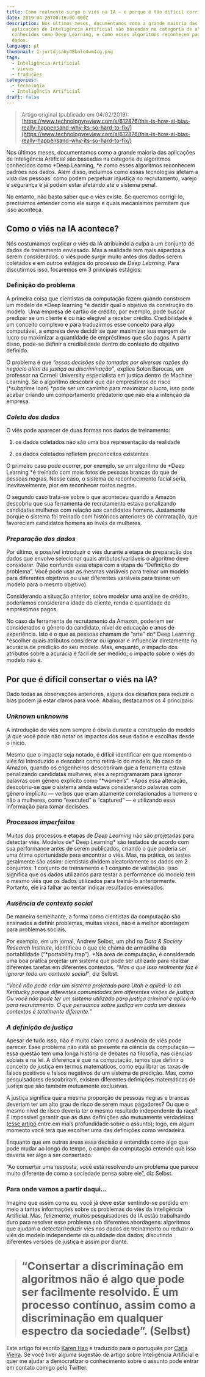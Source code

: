 ```yaml
---
title: Como realmente surge o viés na IA — e porque é tão difícil corrigi-lo
date: 2019-04-26T00:16:00.000Z
description: Nos últimos meses, documentamos como a grande maioria das
  aplicações de Inteligência Artificial são baseadas na categoria de algoritmos
  conhecidos como Deep Learning, e como esses algoritmos reconhecem padrões nos
  dados.
language: pt
thumbnail: 1-jurtdjsaby48bnle4wm4cg.png
tags:
  - Inteligência Artificial
  - vieses
  - traduções
categories:
  - Tecnologia
  - Inteligência Artificial
draft: false
---
```

> Artigo original (publicado em 04/02/2019): [https://www.technologyreview.com/s/612876/this-is-how-ai-bias-really-happensand-why-its-so-hard-to-fix/](https://www.technologyreview.com/s/612876/this-is-how-ai-bias-really-happensand-why-its-so-hard-to-fix/)

Nos últimos meses, documentamos como a grande maioria das aplicações de Inteligência Artificial são baseadas na categoria de algoritmos conhecidos como *Deep Learning, *e como esses algoritmos reconhecem padrões nos dados. Além disso, incluímos como essas tecnologias afetam a vida das pessoas: como podem perpetuar injustiça no recrutamento, varejo e segurança e já podem estar afetando até o sistema penal.

No entanto, não basta saber que o viés existe. Se queremos corrigi-lo, precisamos entender como ele surge e quais mecanismos permitem que isso aconteça.

## Como o viés na IA acontece?

Nós costumamos explicar o viés da IA atribuindo a culpa a um conjunto de dados de treinamento enviesado. Mas a realidade tem mais aspectos a serem considerados: o viés pode surgir muito antes dos dados serem coletados e em outros estágios do processo de *Deep Learning*. Para discutirmos isso, focaremos em 3 principais estágios:

### Definição do problema

A primeira coisa que cientistas da computação fazem quando constroem um modelo de *Deep learning *é decidir qual o objetivo da construção do modelo. Uma empresa de cartão de crédito, por exemplo, pode buscar predizer se um cliente é ou não elegível a receber crédito. Credibilidade é um conceito complexo e para traduzirmos esse conceito para algo computável, a empresa deve decidir se quer maximizar sua margem de lucro ou maximizar a quantidade de empréstimos que são pagos. A partir disso, pode-se definir a credibilidade dentro do contexto do objetivo definido.

O problema é que *“essas decisões são tomadas por diversas razões do negócio além de justiça ou discriminação”*, explica Solon Barocas, um professor na Cornell University especialista em justiça dentro de Machine Learning. Se o algoritmo descobrir que dar empréstimos de risco (*subprime loan) *pode ser um caminho para maximizar o lucro, isso pode acabar criando um comportamento predatório que não era a intenção da empresa.

### ***Coleta dos dados***

O viés pode aparecer de duas formas nos dados de treinamento:

1. os dados coletados não são uma boa representação da realidade

1. os dados coletados refletem preconceitos existentes

O primeiro caso pode ocorrer, por exemplo, se um algoritmo de *Deep Learning *é treinado com mais fotos de pessoas brancas do que de pessoas negras. Nesse caso, o sistema de reconhecimento facial seria, inevitavelmente, pior em reconhecer rostos negros.

O segundo caso trata-se sobre o que aconteceu quando a Amazon descobriu que sua ferramenta de recrutamento estava penalizando candidatas mulheres com relação aos candidatos homens. Justamente porque o sistema foi treinado com históricos anteriores de contratação, que favoreciam candidatos homens ao invés de mulheres.

### ***Preparação dos dados***

Por último, é possível introduzir o viés durante a etapa de preparação dos dados que envolve selecionar quais atributos/variáveis o algoritmo deve considerar. (Não confunda essa etapa com a etapa de “Definição do problema”. Você pode usar as mesmas variáveis para treinar um modelo para diferentes objetivos ou usar diferentes variáveis para treinar um modelo para o mesmo objetivo).

Considerando a situação anterior, sobre modelar uma análise de crédito, poderíamos considerar a idade do cliente, renda e quantidade de empréstimos pagos.

No caso da ferramenta de recrutamento da Amazon, poderiam ser considerados o gênero do candidato, nível de educação e anos de experiência. Isto é o que as pessoas chamam de “arte” do* Deep Learning: *escolher quais atributos considerar ou ignorar e influenciar diretamente na acurácia de predição do seu modelo. Mas, enquanto, o impacto dos atributos sobre a acurácia é fácil de ser medido; o impacto sobre o viés do modelo não é.

## Por que é difícil consertar o viés na IA?

Dado todas as observações anteriores, alguns dos desafios para reduzir o bias podem já estar claros para você. Abaixo, destacamos os 4 principais:

### ***Unknown unknowns***

A introdução do viés nem sempre é óbvia durante a construção do modelo já que você pode não notar os impactos dos seus dados e escolhas desde o início.

Mesmo que o impacto seja notado, é difícil identificar em que momento o viés foi introduzido e descobrir como retirá-lo do modelo. No caso da Amazon, quando os engenheiros descobriram que a ferramenta estava penalizando candidatas mulheres, eles a reprogramaram para ignorar palavras com gênero explícito como “*women’s”. *Após essa alteração, descobriu-se que o sistema ainda estava considerando palavras com gênero implícito — verbos que eram altamente correlacionados a homens e não a mulheres, como “executed” e “captured” — e utilizando essa informação para tomar decisões.

### ***Processos imperfeitos***

Muitos dos processos e etapas de *Deep Learning* não são projetadas para detectar viés. Modelos de* Deep Learning* são testados de acordo com sua performance antes de serem publicados, criando o que poderia ser uma ótima oportunidade para encontrar o viés. Mas, na prática, os testes geralmente são assim: cientistas dividem aleatoriamente os dados em 2 conjuntos: 1 conjunto de treinamento e 1 conjunto de validação. Isso significa que os dados utilizados para testar a performance do modelo tem o mesmo viés que os dados utilizados para treiná-lo anteriormente. Portanto, ele irá falhar ao tentar indicar resultados enviesados.

### ***Ausência de contexto social***

De maneira semelhante, a forma como cientistas da computação são ensinados a definir problemas, muitas vezes, não é a melhor abordagem para problemas sociais.

Por exemplo, em um jornal, Andrew Selbst, um phd na *Data & Society Research Institute*, identificou o que ele chama de armadilha da portabilidade (“*portability trap”). *Na área de computação, é considerado uma boa prática projetar um sistema que pode ser utilizado para realizar diferentes tarefas em diferentes contextos. *“Mas o que isso realmente faz é ignorar todo um contexto social”*, diz Selbst.

*“Você não pode criar um sistema projetado para Utah e aplicá-lo em Kentucky porque diferentes comunidades tem diferentes visões de justiça. Ou você não pode ter um sistema utilizado para justiça criminal e aplicá-lo para recrutamento. O que pensamos sobre justiça em cada um desses contextos é totalmente diferente.”*

### ***A definição de justiça***

Apesar de tudo isso, não é muito claro como a ausência de viés pode parecer. Esse problema não está só presente na ciência da computação — essa questão tem uma longa história de debates na filosofia, nas ciências sociais e na lei. A diferença é que na computação, temos que definir o conceito de justiça em termos matemáticos, como equilibrar as taxas de falsos positivos e falsos negativos de um sistema de predição. Mas, como pesquisadores descobriram, existem diferentes definições matemáticas de justiça que são também mutuamente exclusivas.

A justiça significa que a mesma proporção de pessoas negras e brancas deveriam ter um alto grau de risco de serem maus pagadores? Ou que o mesmo nível de risco deveria ter o mesmo resultado independente da raça? É impossível garantir que as duas definições são mutuamente verdadeiras ([esse artigo](https://www.washingtonpost.com/news/monkey-cage/wp/2016/10/17/can-an-algorithm-be-racist-our-analysis-is-more-cautious-than-propublicas/?utm_term=.2276d78de3c1&noredirect=on) entre em mais profundidade sobre o assunto); logo, em algum momento você terá que escolher uma das definições como verdadeira.

Enquanto que em outras áreas essa decisão é entendida como algo que pode mudar ao longo do tempo, o campo da computação entende que isso deveria ser algo a ser consertado.

“Ao consertar uma resposta, você está resolvendo um problema que parece muito diferente de como a sociedade pensa sobre ele”, diz Selbst.

### Para onde vamos a partir daqui…

Imagino que assim como eu, você já deve estar sentindo-se perdido em meio a tantas informações sobre os problemas do viés da Inteligência Artificial. Mas, felizmente, muitos pesquisadores de IA estão trabalhando duro para resolver esse problema sob diferentes abordagens: algoritmos que ajudam a detectar/reduzir viés nos dados de treinamento ou reduzir o viés do modelo independente da qualidade dos dados; discutindo diferentes versões de justiça e assim por diante.
> # “Consertar a discriminação em algoritmos não é algo que pode ser facilmente resolvido. É um processo contínuo, assim como a discriminação em qualquer espectro da sociedade”. (Selbst)

Este artigo foi escrito [Karen Hao](https://www.technologyreview.com/profile/karen-hao/) e traduzido para o português por [Carla Vieira](https://twitter.com/carlaprvieira). Se você tiver alguma sugestão de artigo sobre Inteligência Artificial e quer me ajudar a democratizar o conhecimento sobre o assunto pode entrar em contato comigo pelo Twitter.